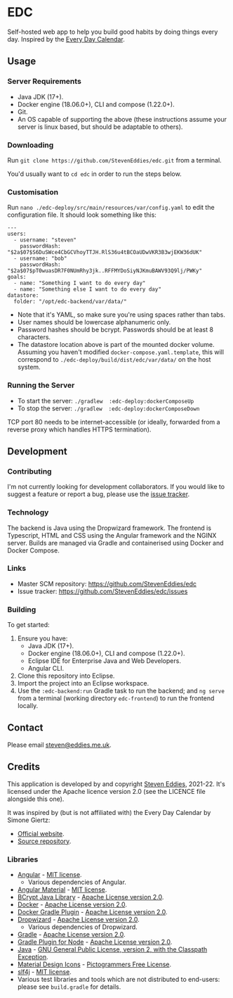 # EDC

Self-hosted web app to help you build good habits by doing things every day. Inspired by the [Every Day Calendar](https://www.simonegiertz.com/every-day-calendar).



## Usage

### Server Requirements

 * Java JDK (17+).
 * Docker engine (18.06.0+), CLI and compose (1.22.0+).
 * Git.
 * An OS capable of supporting the above (these instructions assume your server is linux based, but should be adaptable to others).


### Downloading

Run `git clone https://github.com/StevenEddies/edc.git` from a terminal.

You'd usually want to `cd edc` in order to run the steps below.


### Customisation

Run `nano ./edc-deploy/src/main/resources/var/config.yaml` to edit the configuration file. It should look something like this:

    ---
    users:
      - username: "steven"
        passwordHash: "$2a$07$S6DuSWce4CbGCVhoyTTJH.RlS36u4tBCOaUDwVKR3B3wjEKW36dUK"
      - username: "bob"
        passwordHash: "$2a$07$pT0wuasDR7F0NUmRhy3jk..RFFMYDoSiyNJKmuBAWV93Q9lj/PWKy"
    goals:
      - name: "Something I want to do every day"
      - name: "Something else I want to do every day"
    datastore:
      folder: "/opt/edc-backend/var/data/"

 * Note that it's YAML, so make sure you're using spaces rather than tabs.
 * User names should be lowercase alphanumeric only.
 * Password hashes should be bcrypt. Passwords should be at least 8 characters.
 * The datastore location above is part of the mounted docker volume. Assuming you haven't modified `docker-compose.yaml.template`, this will correspond to `./edc-deploy/build/dist/edc/var/data/` on the host system.


### Running the Server

 * To start the server: `./gradlew  :edc-deploy:dockerComposeUp`
 * To stop the server: `./gradlew  :edc-deploy:dockerComposeDown`

TCP port 80 needs to be internet-accessible (or ideally, forwarded from a reverse proxy which handles HTTPS termination).



## Development

### Contributing

I'm not currently looking for development collaborators. If you would like to suggest a feature or report a bug, please use the [issue tracker](https://github.com/StevenEddies/edc/issues).


### Technology

The backend is Java using the Dropwizard framework. The frontend is Typescript, HTML and CSS using the Angular framework and the NGINX server. Builds are managed via Gradle and containerised using Docker and Docker Compose.


### Links

 * Master SCM repository: https://github.com/StevenEddies/edc
 * Issue tracker: https://github.com/StevenEddies/edc/issues


### Building

To get started:
 1. Ensure you have:
     * Java JDK (17+).
     * Docker engine (18.06.0+), CLI and compose (1.22.0+).
     * Eclipse IDE for Enterprise Java and Web Developers.
     * Angular CLI.
 3. Clone this repository into Eclipse.
 4. Import the project into an Eclipse workspace.
 5. Use the `:edc-backend:run` Gradle task to run the backend; and `ng serve` from a terminal (working directory `edc-frontend`) to run the frontend locally.



## Contact

Please email [steven@eddies.me.uk](mailto:steven@eddies.me.uk).



## Credits

This application is developed by and copyright [Steven Eddies](http://www.eddies.me.uk), 2021-22. It's licensed under the Apache licence version 2.0 (see the LICENCE file alongside this one).

It was inspired by (but is not affiliated with) the Every Day Calendar by Simone Giertz:
 * [Official website](https://www.simonegiertz.com/every-day-calendar).
 * [Source repository](https://gitlab.com/simonegiertz/the-every-day-calendar).

### Libraries

 * [Angular](https://angular.io/) - [MIT license](https://github.com/angular/angular/blob/master/LICENSE).
    * Various dependencies of Angular.
 * [Angular Material](https://material.angular.io/) - [MIT license](https://github.com/angular/angular/blob/master/LICENSE).
 * [BCrypt Java Library](https://github.com/patrickfav/bcrypt) - [Apache License version 2.0](https://www.apache.org/licenses/LICENSE-2.0).
 * [Docker](https://www.docker.com/) - [Apache License version 2.0](https://www.apache.org/licenses/LICENSE-2.0).
 * [Docker Gradle Plugin](https://github.com/palantir/gradle-docker) - [Apache License version 2.0](https://www.apache.org/licenses/LICENSE-2.0).
 * [Dropwizard](https://www.dropwizard.io/) - [Apache License version 2.0](https://www.apache.org/licenses/LICENSE-2.0).
    * Various dependencies of Dropwizard.
 * [Gradle](https://gradle.org/) - [Apache License version 2.0](https://www.apache.org/licenses/LICENSE-2.0).
 * [Gradle Plugin for Node](https://github.com/node-gradle/gradle-node-plugin) - [Apache License version 2.0](https://www.apache.org/licenses/LICENSE-2.0).
 * [Java](https://openjdk.java.net/) - [GNU General Public License, version 2, with the Classpath Exception](https://openjdk.java.net/legal/gplv2+ce.html).
 * [Material Design Icons](https://materialdesignicons.com/) - [Pictogrammers Free License](https://github.com/Templarian/MaterialDesign/blob/master/LICENSE).
 * [slf4j](http://www.slf4j.org) - [MIT license](http://www.slf4j.org/license.html).
 * Various test libraries and tools which are not distributed to end-users: please see `build.gradle` for details.

